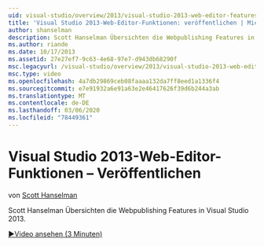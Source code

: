 ```yaml
---
uid: visual-studio/overview/2013/visual-studio-2013-web-editor-features-publishing
title: 'Visual Studio 2013-Web-Editor-Funktionen: veröffentlichen | Microsoft-Dokumentation'
author: shanselman
description: Scott Hanselman Übersichten die Webpublishing Features in Visual Studio 2013.
ms.author: riande
ms.date: 10/17/2013
ms.assetid: 27e27ef7-9c63-4e68-97e7-d943db68290f
msc.legacyurl: /visual-studio/overview/2013/visual-studio-2013-web-editor-features-publishing
msc.type: video
ms.openlocfilehash: 4a7db29869ceb08faaaa132da7ff8eed1a1336f4
ms.sourcegitcommit: e7e91932a6e91a63e2e46417626f39d6b244a3ab
ms.translationtype: MT
ms.contentlocale: de-DE
ms.lasthandoff: 03/06/2020
ms.locfileid: "78449361"
---
```

# <a name="visual-studio-2013-web-editor-features---publishing"></a>Visual Studio 2013-Web-Editor-Funktionen – Veröffentlichen

von [Scott Hanselman](https://github.com/shanselman)

Scott Hanselman Übersichten die Webpublishing Features in Visual Studio 2013.

[&#9654;Video ansehen (3 Minuten)](https://channel9.msdn.com/Blogs/ASP-NET-Site-Videos/visual-studio-2013-web-editor-features-publishing)
